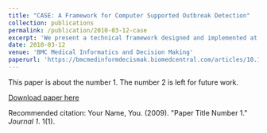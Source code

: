 ```yaml
---
title: "CASE: A Framework for Computer Supported Outbreak Detection"
collection: publications
permalink: /publication/2010-03-12-case
excerpt: 'We present a technical framework designed and implemented at the Swedish Institute for Infectious Disease Control for computer supported outbreak detection, where a database of case reports for a large number of infectious diseases can be processed using one or more statistical methods selected by the user.'
date: 2010-03-12
venue: 'BMC Medical Informatics and Decision Making'
paperurl: 'https://bmcmedinformdecismak.biomedcentral.com/articles/10.1186/1472-6947-10-14'
---
```

This paper is about the number 1. The number 2 is left for future work.

[Download paper here](http://academicpages.github.io/files/paper1.pdf)

Recommended citation: Your Name, You. (2009). "Paper Title Number 1." <i>Journal 1</i>. 1(1).